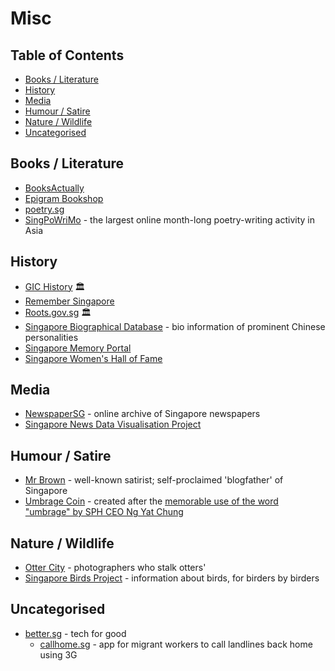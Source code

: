 # Misc

<!-- omit in toc -->
## Table of Contents

- [Books / Literature](#books--literature)
- [History](#history)
- [Media](#media)
- [Humour / Satire](#humour--satire)
- [Nature / Wildlife](#nature--wildlife)
- [Uncategorised](#uncategorised)

## Books / Literature

- [BooksActually](https://www.booksactuallyshop.com)
- [Epigram Bookshop](https://epigrambookshop.sg)
- [poetry.sg](http://www.poetry.sg)
- [SingPoWriMo](https://www.facebook.com/groups/singpowrimo/) - the largest online month-long poetry-writing activity in Asia

## History

- [GIC History](https://gichistory.gic.com.sg) 🏛️
- [Remember Singapore](https://remembersingapore.org)
- [Roots.gov.sg](https://www.roots.gov.sg) 🏛️
- [Singapore Biographical Database](http://shgis.nus.edu.sg/sbdb) - bio information of prominent Chinese personalities
- [Singapore Memory Portal](https://www.singaporememory.sg)
- [Singapore Women's Hall of Fame](https://www.swhf.sg)

## Media

- [NewspaperSG](https://eresources.nlb.gov.sg/newspapers/) - online archive of Singapore newspapers
- [Singapore News Data Visualisation Project](https://github.com/SingaporeNews/singaporenews.github.io)

## Humour / Satire

- [Mr Brown](https://www.mrbrown.com) - well-known satirist; self-proclaimed 'blogfather' of Singapore
- [Umbrage Coin](https://umbragecoin.com) - created after the [memorable use of the word "umbrage" by SPH CEO Ng Yat Chung](https://en.wikipedia.org/wiki/Ng_Yat_Chung#Singapore_Press_Holdings_(2017_%E2%80%93_present))

## Nature / Wildlife

- [Otter City](https://facebook.com/ottercity) - photographers who stalk otters'
- [Singapore Birds Project](https://singaporebirds.com) - information about birds, for birders by birders
  
## Uncategorised

- [better.sg](https://better.sg) - tech for good
  - [callhome.sg](https://callhome.sg) - app for migrant workers to call landlines back home using 3G
